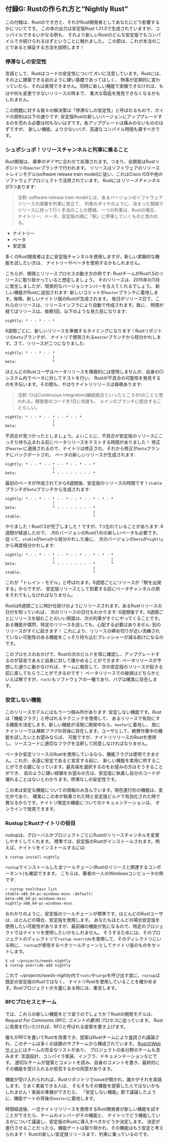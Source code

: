 <!-- # Appendix G - How Rust is Made and “Nightly Rust” -->

## 付録G: Rustの作られ方と“Nightly Rust”

<!-- This appendix is about how Rust is made and how that affects you as a Rust -->
<!-- developer. We mentioned that the output in this book was generated by stable -->
<!-- Rust 1.21.0, but any examples that compile should continue to compile in any -->
<!-- stable version of Rust greater than that. This section is to explain how we -->
<!-- ensure this is true! -->

この付録は、Rustのでき方と、それがRust開発者としてあなたにどう影響するかについてです。
この本の出力は安定版Rust 1.21.0で生成されていますが、コンパイルできるいかなる例も、
それより新しいRustのどんな安定版でもコンパイルでき続けられるはずということに触れました。
この節は、これが本当のことであると保証する方法を説明します！

<!-- ### Stability Without Stagnation -->

### 停滞なしの安定性

<!-- As a language, Rust cares a *lot* about the stability of your code. We want -->
<!-- Rust to be a rock-solid foundation you can build on, and if things were -->
<!-- constantly changing, that would be impossible. At the same time, if we can’t -->
<!-- experiment with new features, we may not find out important flaws until after -->
<!-- their release, when we can no longer change things. -->

言語として、Rustはコードの安定性について*大い*に注意しています。Rustには、その上に建築できる岩のように硬い基礎であってほしく、
物事が定期的に変わっていたら、それは実現できません。同時に新しい機能で実験できなければ、もはや何も変更できないリリースの時まで、
重大な<ruby>瑕疵<rp>(</rp><rt>かし</rt><rp>)</rp></ruby>を発見できなくなるかもしれません。

<!-- Our solution to this problem is what we call “stability without stagnation”, -->
<!-- and our guiding principle is this: you should never have to fear upgrading to a -->
<!-- new version of stable Rust. Each upgrade should be painless, but should also -->
<!-- bring you new features, fewer bugs, and faster compile times. -->

この問題に対する我々の解決策は「停滞なしの安定性」と呼ばれるもので、ガイドの原則は以下の通りです:
安定版Rustの新しいバージョンにアップグレードするのを恐れる必要は何もないはずです。各アップグレートは痛みのないもののはずですが、
新しい機能、より少ないバグ、高速なコンパイル時間も齎すべきです。

<!-- ### Choo, Choo! Release Channels and Riding the Trains -->

### シュポシュポ！リリースチャンネルと列車に乗ること

<!-- Rust development operates on a *train schedule*. That is, all development is -->
<!-- done on the `master` branch of the Rust repository. Releases follow a software -->
<!-- release train model, which has been used by Cisco IOS and other software -->
<!-- projects. There are three *release channels* for Rust: -->

Rust開発は、*電車のダイヤ*に合わせて処理されます。つまり、全開発はRustリポジトリの`master`ブランチで行われます。
リリースはソフトウェアのリリーストレインモデル(software release train model)に従い、これはCisco IOSや他のソフトウェアプロジェクトで活用されています。
Rustには*リリースチャンネル*が3つあります:

> 注釈: software release train modelとは、あるバージョンのソフトウェアリリースの順番を列車に見立て、
> 列車のダイヤのように、決まった間隔でリリースに持って行く手法のことの模様。一つの列車は、Rustの場合、
> ナイトリー、ベータ、安定版の順に「駅」に停車していくものと思われる。

<!-- * Nightly -->
<!-- * Beta -->
<!-- * Stable -->

* ナイトリー
* ベータ
* 安定版

<!-- Most Rust developers primarily use the stable channel, but those who want to -->
<!-- try out experimental new features may use nightly or beta. -->

多くのRust開発者は主に安定版チャンネルを使用しますが、新しい実験的な機能を試したい方は、
ナイトリーやベータを使用するかもしれません。

<!-- Here’s an example of how the development and release process works: let’s -->
<!-- assume that the Rust team is working on the release of Rust 1.5. That release -->
<!-- happened in December of 2015, but it will provide us with realistic version -->
<!-- numbers. A new feature is added to Rust: a new commit lands on the `master` -->
<!-- branch. Each night, a new nightly version of Rust is produced. Every day is a -->
<!-- release day, and these releases are created by our release infrastructure -->
<!-- automatically. So as time passes, our releases look like this, once a night: -->

こちらが、開発とリリースプロセスの動き方の例です: RustチームがRust1.5のリリースに取り掛かっていると想定しましょう。
そのリリースは、2015年の11月に発生しましたが、現実的なバージョンナンバーを与えてくれるでしょう。
新しい機能がRustに追加されます: 新しいコミットが`master`ブランチに着地します。毎晩、新しいナイトリ版のRustが生成されます。
毎日がリリース日で、これらのリリースは、リリースインフラにより自動で作成されます。故に、
時間が経てばリリースは、毎晩1回、以下のような見た目になります:

```text
nightly: * - - * - - *
```

<!-- Every six weeks, it’s time to prepare a new release! The `beta` branch of the -->
<!-- Rust repository branches off from the `master` branch used by nightly. Now, -->
<!-- there are two releases: -->

6週間ごとに、新しいリリースを準備するタイミングになります！Rustリポジトリの`beta`ブランチが、
ナイトリで使用される`master`ブランチから枝分かれします。さて、リリースが二つになりました:

```text
nightly: * - - * - - *
                     |
beta:                *
```

<!-- Most Rust users do not use beta releases actively, but test against beta in -->
<!-- their CI system to help Rust discover possible regressions. In the meantime, -->
<!-- there’s still a nightly release every night: -->

ほとんどのRustユーザはベータリリースを積極的には使用しませんが、自身のCIシステム内でベータに対してテストを行い、
Rustが不具合の可能性を発見するのを手伝います。その間も、やはりナイトリリリースは毎晩あります:

> 注釈: CIはContinuous Integration(継続統合といったところか)のことと思われる。開発者のコードを1日に何度も、
> メインのブランチに統合することらしい。

```text
nightly: * - - * - - * - - * - - *
                     |
beta:                *
```

<!-- Let’s say a regression is found. Good thing we had some time to test the beta -->
<!-- release before the regression snuck into a stable release! The fix is applied -->
<!-- to `master`, so that nightly is fixed, and then the fix is backported to the -->
<!-- `beta` branch, and a new release of beta is produced: -->

不具合が見つかったとしましょう。よいことに、不具合が安定版のリリースにこっそり持ち込まれる前にベータリリースをテストする時間がありました！
修正が`master`に適用されるので、ナイトリは修正され、それから修正が`beta`ブランチにバックポートされ、
ベータの新しいリリースが生成されます:

```text
nightly: * - - * - - * - - * - - * - - *
                     |
beta:                * - - - - - - - - *
```

<!-- Six weeks after the first beta was created, it’s time for a stable release! The -->
<!-- `stable` branch is produced from the `beta` branch: -->

最初のベータが作成されてから6週間後、安定版のリリースの時間です！`stable`ブランチが`beta`ブランチから生成されます:

```text
nightly: * - - * - - * - - * - - * - - * - * - *
                     |
beta:                * - - - - - - - - *
                                       |
stable:                                *
```

<!-- Hooray! Rust 1.5 is done! However, we’ve forgotten one thing: because the six -->
<!-- weeks have gone by, we also need a new beta of the *next* version of Rust, 1.6. -->
<!-- So after `stable` branches off of `beta`, the next version of `beta` branches -->
<!-- off of `nightly` again: -->

やりました！Rust1.5が完了しました！ですが、1つ忘れていることがあります: 6週間が経過したので、
*次*のバージョンのRust(1.6)の新しいベータも必要です。従って、`stable`が`beta`から枝分かれした後に、
次のバージョンの`beta`が`nightly`から再度枝分かれします:

```text
nightly: * - - * - - * - - * - - * - - * - * - *
                     |                         |
beta:                * - - - - - - - - *       *
                                       |
stable:                                *
```

<!-- This is called the “train model” because every six weeks, a release “leaves the -->
<!-- station”, but still has to take a journey through the beta channel before it -->
<!-- arrives as a stable release. -->

これが「トレイン・モデル」と呼ばれます。6週間ごとにリリースが「駅を出発する」からですが、
安定版リリースとして到着する前にベータチャンネルの旅をそれでもしなければなりません。

<!-- Rust releases every six weeks, like clockwork. If you know the date of one Rust -->
<!-- release, you can know the date of the next one: it’s six weeks later. A nice -->
<!-- aspect of having releases scheduled every six weeks is that the next train is -->
<!-- coming soon. If a feature happens to miss a particular release, there’s no need -->
<!-- to worry: another one is happening in a short time! This helps reduce pressure -->
<!-- to sneak possibly unpolished features in close to the release deadline. -->

Rustは6週間ごとに時計仕掛けのようにリリースされます。あるRustリリースの日付を知っていれば、
次のリリースの日付もわかります: 6週間後です。6週間ごとにリリースを組むことのいい側面は、次の列車がすぐにやってくることです。
ある機能が偶然、特定のリリースを逃しても、心配する必要はありません: 別のリリースがすぐに起きます！
これにより、リリースの締め切りが近い洗練されていない可能性のある機能をこっそり持ち込むプレッシャーが減る助けになるのです。

<!-- Thanks to this process, you can always check out the next build of Rust and -->
<!-- verify for yourself that it’s easy to upgrade to: if a beta release doesn’t -->
<!-- work as expected, you can report it to the team and get it fixed before the -->
<!-- next stable release happens! Breakage in a beta release is relatively rare, but -->
<!-- `rustc` is still a piece of software, and bugs do exist. -->

このプロセスのおかげで、Rustの次のビルドを常に確認し、アップグレードするのが容易であると自身に対して確かめることができます:
ベータリリースが予想した通りに動かなければ、チームに報告して、次の安定版のリリースが起きる前に直してもらうことができるのです！
ベータリリースでの破損はどちらかといえば稀ですが、`rustc`もソフトウェアの一種であり、バグは確実に存在します。

<!-- ### Unstable Features -->

### 安定しない機能

<!-- There’s one more catch with this release model: unstable features. Rust uses a -->
<!-- technique called “feature flags” to determine what features are enabled in a -->
<!-- given release. If a new feature is under active development, it lands on -->
<!-- `master`, and therefore, in nightly, but behind a *feature flag*. If you, as a -->
<!-- user, wish to try out the work-in-progress feature, you can, but you must be -->
<!-- using a nightly release of Rust and annotate your source code with the -->
<!-- appropriate flag to opt in. -->

このリリースモデルにはもう一つ掴み所があります: 安定しない機能です。Rustは「機能フラグ」と呼ばれるテクニックを使用して、
あるリリースで有効にする機能を決定します。新しい機能が活発に開発中なら、`master`に着地し、
故にナイトリーでは*機能フラグ*の背後に存在します。ユーザとして、絶賛作業中の機能を試したいとお望みならば、
可能ですが、ナイトリリリースのRustを使用し、ソースコードに適切なフラグを注釈して同意しなければなりません。

<!-- If you’re using a beta or stable release of Rust, you can’t use any feature -->
<!-- flags. This is the key that allows us to get practical use with new features -->
<!-- before we declare them stable forever. Those who wish to opt into the bleeding -->
<!-- edge can do so, and those who want a rock-solid experience can stick with -->
<!-- stable and know that their code won’t break. Stability without stagnation. -->

ベータか安定リリースのRustを使用しているなら、機能フラグは使用できません。これが、永遠に安定であると宣言する前に、
新しい機能を実用に供することができる鍵になっています。最先端を選択するのをお望みの方はそうすることができ、
岩のように硬い経験をお望みの方は、安定版に執着し自分のコードが壊れることはないとわかります。停滞なしの安定性です。

<!-- This book only contains information about stable features, as in-progress -->
<!-- features are still changing, and surely they’ll be different between when this -->
<!-- book was written and when they get enabled in stable builds. You can find -->
<!-- documentation for nightly-only features online. -->

この本は安定な機能についての情報のみ含んでいます。現在進行形の機能は、変化中であり、
確実にこの本が執筆された時と安定版ビルドで有効化された時で異なるからです。ナイトリ限定の機能についてのドキュメンテーションは、
オンラインで発見できます。

<!-- ### Rustup and the Role of Rust Nightly -->

### RustupとRustナイトリの役目

<!-- Rustup makes it easy to change between different release channels of Rust, on a -->
<!-- global or per-project basis. By default, you’ll have stable Rust installed. To -->
<!-- install nightly, for example: -->

rustupは、グローバルかプロジェクトごとにRustのリリースチャンネルを変更しやすくしてくれます。
標準では、安定版のRustがインストールされます。例えば、ナイトリをインストールするには:

```text
$ rustup install nightly
```

<!-- You can see all of the *toolchains* (releases of Rust and associated -->
<!-- components) you have installed with `rustup` as well. Here’s an example on one -->
<!-- of your authors’ Windows computer: -->

`rustup`でインストールした全ツールチェーン(Rustのリリースと関連するコンポーネント)も確認できます。
こちらは、著者の一人のWindowsコンピュータの例です:

```powershell
> rustup toolchain list
stable-x86_64-pc-windows-msvc (default)
beta-x86_64-pc-windows-msvc
nightly-x86_64-pc-windows-msvc
```

<!-- As you can see, the stable toolchain is the default. Most Rust users use stable -->
<!-- most of the time. You might want to use stable most of the time, but use -->
<!-- nightly on a specific project, because you care about a cutting-edge feature. -->
<!-- To do so, you can use `rustup override` in that project’s directory to set the -->
<!-- nightly toolchain as the one `rustup` should use when you’re in that directory: -->

おわかりのように、安定版のツールチェーンが標準です。ほとんどのRustユーザは、ほとんどの場合、安定版を使用します。
あなたもほとんどの場合安定版を使用したい可能性がありますが、最前線の機能が気になるので、特定のプロジェクトではナイトリを使用したいかもしれません。
そうするためには、そのプロジェクトのディレクトリで`rustup override`を使用して、そのディレクトリにいる時に、
`rustup`が使用するべきツールチェーンとしてナイトリ版のものをセットします。

```text
$ cd ~/projects/needs-nightly
$ rustup override add nightly
```

<!-- Now, every time you call `rustc` or `cargo` inside of -->
<!-- *~/projects/needs-nightly*, `rustup` will make sure that you are using nightly -->
<!-- Rust, rather than your default of stable Rust. This comes in handy when you -->
<!-- have a lot of Rust projects! -->

これで *~/projects/needs-nightly*内で`rustc`や`cargo`を呼び出す度に、`rustup`は既定の安定版のRustではなく、
ナイトリRustを使用していることを確かめます。Rustプロジェクトが大量にある時には、重宝します。

<!-- ### The RFC Process and Teams -->

### RFCプロセスとチーム

<!-- So how do you learn about these new features? Rust’s development model follows -->
<!-- a *Request For Comments (RFC) process*. If you’d like an improvement in Rust, -->
<!-- you can write up a proposal, called an RFC. -->

では、これらの新しい機能をどう習うのでしょうか？Rustの開発モデルは、*Request For Comments (RFC; コメントの要求)プロセス*に従っています。
Rustに改善を行いたければ、RFCと呼ばれる提案を書き上げます。

<!-- Anyone can write RFCs to improve Rust, and the proposals are reviewed and -->
<!-- discussed by the Rust team, which is comprised of many topic subteams. There’s -->
<!-- a full list of the teams [on Rust’s -->
<!-- website](https://www.rust-lang.org/en-US/team.html), which includes teams for -->
<!-- each area of the project: language design, compiler implementation, -->
<!-- infrastructure, documentation, and more. The appropriate team reads the -->
<!-- proposal and the comments, writes some comments of their own, and eventually, -->
<!-- there’s consensus to accept or reject the feature. -->

誰もがRFCを書いてRustを改善でき、提案はRustチームにより査読され議論され、このチームは多くの話題のサブチームから構成されています。
[RustのWebサイト](https://www.rust-lang.org/en-US/team.html)にはチームの完全なリストがあり、
プロジェクトの各分野のチームも含みます: 言語設計、コンパイラ実装、インフラ、ドキュメンテーションなどです。
適切なチームが提案とコメントを読み、自身のコメントを書き、最終的にその機能を受け入れるか拒否するかの同意があります。

<!-- If the feature is accepted, an issue is opened on the Rust repository, and -->
<!-- someone can implement it. The person who implements it very well may not be the -->
<!-- person who proposed the feature in the first place! When the implementation is -->
<!-- ready, it lands on the `master` branch behind a feature gate, as we discussed -->
<!-- in the “Unstable Features” section. -->

機能が受け入れられれば、Rustリポジトリでissueが開かれ、誰かがそれを実装します。うまく実装できる人は、
そもそもその機能を提案した人ではないかもしれません！実装の準備ができたら、
「安定しない機能」節で議論したように、機能ゲートの背後の`master`に着地します。

<!-- After some time, once Rust developers who use nightly releases have been able -->
<!-- to try out the new feature, team members will discuss the feature, how it’s -->
<!-- worked out on nightly, and decide if it should make it into stable Rust or not. -->
<!-- If the decision is to move forward, the feature gate is removed, and the -->
<!-- feature is now considered stable! It rides the trains into a new stable release -->
<!-- of Rust. -->

時間経過後、一旦ナイトリリリースを使用するRust開発者が新しい機能を試すことができたら、チームのメンバーがその機能と、
ナイトリでどう機能しているかについて議論し、安定版のRustに導入すべきかどうか決定します。
決定が進行させることだったら、機能ゲートは取り除かれ、その機能はもう安定と考えられます！
Rustの新しい安定版リリースまで、列車に乗っているのです。

